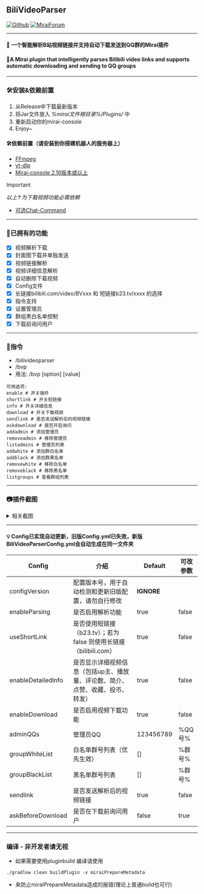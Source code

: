 ## BiliVideoParser

[![Github](https://img.shields.io/badge/-Github-000?style=flat&logo=Github&logoColor=white)](https://github.com/BestBcz)
[![MiraiForum](https://img.shields.io/badge/Forum-Mirai?style=flat-square&label=Mirai
)](https://mirai.mamoe.net/topic/2795/biliurl%E4%B8%80%E4%B8%AA%E7%AE%80%E5%8D%95%E7%9A%84%E8%A7%A3%E6%9E%90qq%E5%88%86%E4%BA%AB%E5%93%94%E5%93%A9%E5%93%94%E5%93%A9%E5%B0%8F%E7%A8%8B%E5%BA%8F%E8%A7%86%E9%A2%91%E5%9C%B0%E5%9D%80%E7%9A%84%E5%B0%8F%E6%8F%92%E4%BB%B6)

-------------------------
#### 🌱 一个智能解析B站视频链接并支持自动下载发送到QQ群的Mirai插件 
#### 🌱A Mirai plugin that intelligently parses Bilibili video links and supports automatic downloading and sending to QQ groups


---------------------------
### 🛠️安装&依赖前置
1. 从Release中下载最新版本
2. 将Jar文件放入 _%mirai文件根目录%/Plugins/_ 中
3. 重新启动你的mirai-console
4. Enjoy~

#### 🛠️依赖前置（请安装到你搭建机器人的服务器上）
-  [FFmpeg](https://ffmpeg.org/download.html)
- [yt-dlp](https://github.com/yt-dlp/yt-dlp/releases)
- [Mirai-console 2.16版本或以上](https://github.com/mamoe/mirai/releases)
> [!IMPORTANT]
> _以上↑为下载视频功能必需依赖_

 - [可选Chat-Command](https://github.com/project-mirai/chat-command)

----------------------------------------

### 🧐已拥有的功能

- [x] 视频解析下载
- [x] 封面图下载并单独发送
- [x] 视频链接解析
- [x] 视频详细信息解析
- [x] 自动删除下载视频
- [x] Config文件
- [x] 长链接bilibili.com/video/BVxxx 和 短链接b23.tv/xxxx 的选择
- [x] 指令支持
- [x] 设置管理员
- [x] 群组黑白名单控制
- [x] 下载前询问用户

--------------------------------------------------

### 🔑指令
- /bilivideoparser
- /bvp
- 用法: /bvp [option] [value]

```
可用选项:
enable # 开关插件
shortlink # 开关短链接
info # 开关详细信息
download # 开关下载视频
sendlink # 是否发送解析后的视频链接
askdownload # 是否开启询问
addadmin # 添加管理员
removeadmin # 移除管理员
listadmins # 管理员列表
addwhite # 添加群白名单
addblack # 添加群黑名单
removewhite # 移除白名单
removeblack # 移除黑名单
listgroups # 查看群组列表
```

-----------------------------------------
### 📷插件截图
<details>

<summary>相关截图</summary>

![e1ffac4d-3043-4d6b-a814-d6be1497e997.png](https://mirai.mamoe.net/assets/uploads/files/1742203041642-356a4b0d-57b0-4a12-acac-8435e5e4aafa.png)
![QQ_1742202849146.png](https://mirai.mamoe.net/assets/uploads/files/1742203056542-e1ffac4d-3043-4d6b-a814-d6be1497e997.png)
![QQ_1742202875264.png](https://mirai.mamoe.net/assets/uploads/files/1742203072380-qq_1742202849146.png)
![356a4b0d-57b0-4a12-acac-8435e5e4aafa.png](https://mirai.mamoe.net/assets/uploads/files/1742203161015-qq_1742202875264.png)

</details>

-------------------------------------

#### 💡 Config已实现自动更新，旧版Config.yml已失效，新版BiliVideoParserConfig.yml会自动生成在同一文件夹
| Config             | 介绍                                            | Default                 | 可改参数         |
|--------------------|-----------------------------------------------|-------------------------|--------------|
| configVersion      | 配置版本号，用于自动检测和更新旧版配置，请勿自行修改                    | **IGNORE**              |  
| enableParsing      | 是否启用解析功能                                      | true                    | false        |         
| useShortLink       | 是否使用短链接（b23.tv）；若为 false 则使用长链接（bilibili.com） | true                    | false        |
| enableDetailedInfo | 是否显示详细视频信息（包括up主、播放量、评论数、简介、点赞、收藏、投币、转发）      | true                    | false        |
| enableDownload     | 是否启用视频下载功能                                    | true                    | false        |
| adminQQs           | 管理员QQ                                         | 123456789               | %QQ号%        |
| groupWhiteList     | 白名单群号列表（优先生效）                                 | []                      | %群号%         |
| groupBlackList     | 黑名单群号列表                                       | []                      | %群号%         |
| sendlink           | 是否发送解析后的视频链接                                  | true                    | false        |
| askBeforeDownload  | 是否在下载前询问用户                                    | false                   | true         |

-------------------------------------------
### 编译  - 非开发者请无视
- 如果需要使用pluginbuild 编译请使用
```
./gradlew clean buildPlugin -x miraiPrepareMetadata
  ```
- 来防止miraiPrepareMetadata造成的报错(理论上普通build也可行)
